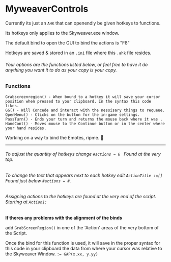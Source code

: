 # MyweaverControls
Currently its just an `AHK` that can openendly be given hotkeys to functions.

Its hotkeys only applies to the Skyweaver.exe window.

The default bind to open the GUI to bind the actions is "F8"

Hotkeys are saved & stored in an `.ini` file where this `.ahk` file resides.


###### Your options are the functions listed below, or feel free to have it do anything you want it to do as your copy is your copy.



### Functions
```
Grabscreenregion() - When bound to a hotkey it will save your cursor position when pressed to your clipboard. In the syntax this code likes.
GG() - Will Concede and interact with the nessisary things to requeue.
OpenMenu() - Clicks on the button for the in-game settings.
PassTurn() - Ends your turn and returns the mouse back where it was .
HandCont() - Moves mouse to the Continue button or in the center where your hand resides.
```
Working on a way to bind the Emotes, ripme. 	:lying_face:

___

###### To adjust the quantity of hotkeys change `#actions = 6 ` Found at the very top.

###### To change the text that appears next to each hotkey edit `ActionTitle :=[]` Found just below `#actions = #`. 

###### Assigning actions to the hotkeys are found at the very end of the script. Starting at `Action1:`



__If theres any problems with the alignment of the binds__

add `GrabScreenRegion()` in one of the 'Action' areas of the very bottom of the Script.

Once the bind for this function is used, it will save in the proper syntax for this code in your clipboard the data from where your cursor was relative to the Skyweaver Window. `:= GAP(x.xx, y.yy)`

